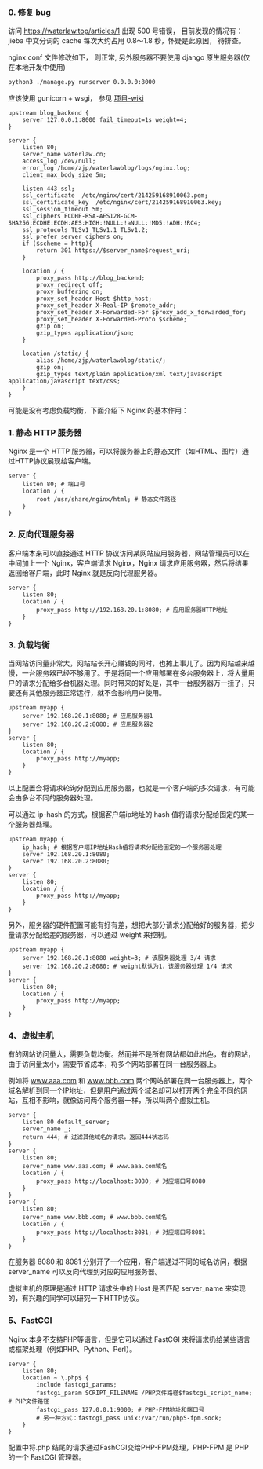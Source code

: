 ### 0. 修复 bug

访问 https://waterlaw.top/articles/1 出现 500 号错误， 目前发现的情况有：
jieba 中文分词的 cache 每次大约占用 0.8～1.8 秒，怀疑是此原因， 待排查。

nginx.conf 文件修改如下， 则正常, 另外服务器不要使用  django 原生服务器(仅在本地开发中使用)

```bash
python3 ./manage.py runserver 0.0.0.0:8000
```

应该使用 gunicorn + wsgi， 参见 [项目-wiki](https://github.com/water-law/waterlawblog/wiki/%E9%A1%B9%E7%9B%AE-wiki)

```nginx
upstream blog_backend {
    server 127.0.0.1:8000 fail_timeout=1s weight=4;
}

server {
    listen 80;
    server_name waterlaw.cn;
    access_log /dev/null;
    error_log /home/zjp/waterlawblog/logs/nginx.log;
    client_max_body_size 5m;

    listen 443 ssl;
    ssl_certificate  /etc/nginx/cert/214259168910063.pem;
    ssl_certificate_key  /etc/nginx/cert/214259168910063.key;
    ssl_session_timeout 5m;
    ssl_ciphers ECDHE-RSA-AES128-GCM-SHA256:ECDHE:ECDH:AES:HIGH:!NULL:!aNULL:!MD5:!ADH:!RC4;
    ssl_protocols TLSv1 TLSv1.1 TLSv1.2;
    ssl_prefer_server_ciphers on;
    if ($scheme = http){
        return 301 https://$server_name$request_uri;
    }

    location / {
        proxy_pass http://blog_backend;
        proxy_redirect off;
        proxy_buffering on;
        proxy_set_header Host $http_host;
        proxy_set_header X-Real-IP $remote_addr;
        proxy_set_header X-Forwarded-For $proxy_add_x_forwarded_for;
        proxy_set_header X-Forwarded-Proto $scheme;
        gzip on;
        gzip_types application/json;
    }

    location /static/ {
        alias /home/zjp/waterlawblog/static/;
        gzip on;
        gzip_types text/plain application/xml text/javascript application/javascript text/css;
    }
}
```

可能是没有考虑负载均衡，下面介绍下 Nginx 的基本作用：

### 1. 静态 HTTP 服务器

Nginx 是一个 HTTP 服务器，可以将服务器上的静态文件（如HTML、图片）通过HTTP协议展现给客户端。

```nginx
server {  
    listen 80; # 端口号  
    location / {  
        root /usr/share/nginx/html; # 静态文件路径  
    }  
} 
```

### 2. 反向代理服务器

客户端本来可以直接通过 HTTP 协议访问某网站应用服务器，网站管理员可以在中间加上一个 Nginx，客户端请求 Nginx，Nginx 请求应用服务器，然后将结果返回给客户端，此时 Nginx 就是反向代理服务器。

```nginx
server {  
    listen 80;  
    location / {  
        proxy_pass http://192.168.20.1:8080; # 应用服务器HTTP地址  
    }  
} 
```

### 3. 负载均衡

当网站访问量非常大，网站站长开心赚钱的同时，也摊上事儿了。因为网站越来越慢，一台服务器已经不够用了。于是将同一个应用部署在多台服务器上，将大量用户的请求分配给多台机器处理。同时带来的好处是，其中一台服务器万一挂了，只要还有其他服务器正常运行，就不会影响用户使用。

```nginx
upstream myapp {  
    server 192.168.20.1:8080; # 应用服务器1  
    server 192.168.20.2:8080; # 应用服务器2  
}  
server {  
    listen 80;  
    location / {  
        proxy_pass http://myapp;  
    }  
} 
```

以上配置会将请求轮询分配到应用服务器，也就是一个客户端的多次请求，有可能会由多台不同的服务器处理。

可以通过 ip-hash 的方式，根据客户端ip地址的 hash 值将请求分配给固定的某一个服务器处理。

```nginx
upstream myapp {  
    ip_hash; # 根据客户端IP地址Hash值将请求分配给固定的一个服务器处理  
    server 192.168.20.1:8080;  
    server 192.168.20.2:8080;  
}  
server {  
    listen 80;  
    location / {  
        proxy_pass http://myapp;  
    }  
}  
```

另外，服务器的硬件配置可能有好有差，想把大部分请求分配给好的服务器，把少量请求分配给差的服务器，可以通过 weight 来控制。

```nginx
upstream myapp {  
    server 192.168.20.1:8080 weight=3; # 该服务器处理 3/4 请求  
    server 192.168.20.2:8080; # weight默认为1，该服务器处理 1/4 请求  
}  
server {  
    listen 80;  
    location / {  
        proxy_pass http://myapp;  
    }  
} 
```

### 4、虚拟主机

有的网站访问量大，需要负载均衡。然而并不是所有网站都如此出色，有的网站，由于访问量太小，需要节省成本，将多个网站部署在同一台服务器上。

例如将 www.aaa.com 和 www.bbb.com 两个网站部署在同一台服务器上，两个域名解析到同一个IP地址，但是用户通过两个域名却可以打开两个完全不同的网站，互相不影响，就像访问两个服务器一样，所以叫两个虚拟主机。

```nginx
server {  
    listen 80 default_server;  
    server_name _;  
    return 444; # 过滤其他域名的请求，返回444状态码  
}  
server {  
    listen 80;  
    server_name www.aaa.com; # www.aaa.com域名  
    location / {  
        proxy_pass http://localhost:8080; # 对应端口号8080  
    }  
}  
server {  
    listen 80;  
    server_name www.bbb.com; # www.bbb.com域名  
    location / {  
        proxy_pass http://localhost:8081; # 对应端口号8081  
    }  
}
```

在服务器 8080 和 8081 分别开了一个应用，客户端通过不同的域名访问，根据 server_name 可以反向代理到对应的应用服务器。

虚拟主机的原理是通过 HTTP 请求头中的 Host 是否匹配 server_name 来实现的，有兴趣的同学可以研究一下HTTP协议。

### 5、FastCGI

Nginx 本身不支持PHP等语言，但是它可以通过 FastCGI 来将请求扔给某些语言或框架处理（例如PHP、Python、Perl）。

```nginx
server {  
    listen 80;  
    location ~ \.php$ {  
        include fastcgi_params;  
        fastcgi_param SCRIPT_FILENAME /PHP文件路径$fastcgi_script_name; # PHP文件路径  
        fastcgi_pass 127.0.0.1:9000; # PHP-FPM地址和端口号  
        # 另一种方式：fastcgi_pass unix:/var/run/php5-fpm.sock;  
    }  
} 
```

配置中将.php 结尾的请求通过FashCGI交给PHP-FPM处理，PHP-FPM 是 PHP 的一个 FastCGI 管理器。